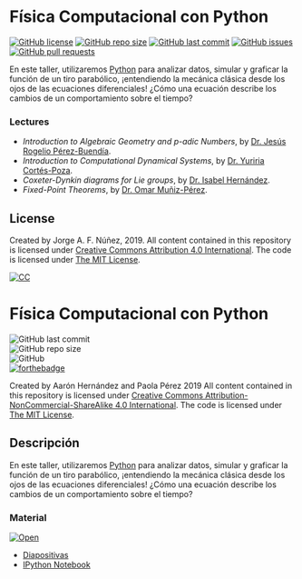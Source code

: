 # Física Computacional con Python
[![GitHub license](https://img.shields.io/github/license/jaflonu/ssm2019?style=popout-square)](https://github.com/jaflonu/ssm2019/blob/master/LICENSE)
[![GitHub repo size](https://img.shields.io/github/repo-size/jaflonu/ssm2019?style=popout-square)](https://github.com/jaflonu/ssm2019.git)
[![GitHub last commit](https://img.shields.io/github/last-commit/jaflonu/ssm2019?style=popout-square)](https://github.com/jaflonu/ssm2019/commits/master)
[![GitHub issues](https://img.shields.io/github/issues/jaflonu/ssm2019?style=popout-square)](https://github.com/jaflonu/ssm2019/issues)
[![GitHub pull requests](https://img.shields.io/github/issues-pr/jaflonu/ssm2019?style=popout-square)](https://github.com/jaflonu/ssm2019/pull)

En este taller, utilizaremos [Python](https://www.python.org/) para analizar datos, simular y graficar la función de un tiro parabólico, ¡entendiendo la mecánica clásica desde los ojos de las ecuaciones diferenciales! ¿Cómo una ecuación describe los cambios de un comportamiento sobre el tiempo?


### Lectures
* *Introduction to Algebraic Geometry and p-adic Numbers*, by [Dr. Jesús Rogelio Pérez-Buendía](http://personal.cimat.mx:8181/~rogelio.perez/).
* *Introduction to Computational Dynamical Systems*, by [Dr. Yuriria Cortés-Poza](https://www.researchgate.net/profile/Yuriria_Cortes_Poza).
* *Coxeter-Dynkin diagrams for Lie groups*, by [Dr. Isabel Hernández](https://sites.google.com/site/maisabelhernandezcv/).
* *Fixed-Point Theorems*, by [Dr. Omar Muñiz-Pérez](https://www.cimat.mx/~omuniz/).


## License

Created by Jorge A. F. Núñez, 2019. All content contained in this repository is licensed under [Creative Commons Attribution 4.0 International](https://creativecommons.org/licenses/by/4.0 "CC BY 4.0"). The code is licensed under [The MIT License](https://mit-license.org "The MIT License").

[![CC](http://ForTheBadge.com/images/badges/cc-by.svg)](https://creativecommons.org/licenses/by/4.0 "CC BY 4.0")

# Física Computacional con Python
![GitHub last commit](https://img.shields.io/github/last-commit/ajcyucatan/fisica-python?style=for-the-badge) <br>
![GitHub repo size](https://img.shields.io/github/repo-size/ajcyucatan/fisica-python?style=for-the-badge) <br>
![GitHub](https://img.shields.io/github/license/ajcyucatan/fisica-python?style=for-the-badge) <br>
[![forthebadge](https://forthebadge.com/images/badges/cc-nc-sa.svg)](https://creativecommons.org/licenses/by-nc-sa/4.0/)

Created by Aarón Hernández and Paola Pérez 2019 All content contained in this repository is licensed under [Creative Commons Attribution-NonCommercial-ShareAlike 4.0 International](https://creativecommons.org/licenses/by-nc-sa/4.0/ "CC BY-NC-SA 4.0"). The code is licensed under [The MIT License](https://mit-license.org "MIT License").

## Descripción
En este taller, utilizaremos [Python](https://www.python.org/) para analizar datos, simular y graficar la función de un tiro parabólico, ¡entendiendo la mecánica clásica desde los ojos de las ecuaciones diferenciales! ¿Cómo una ecuación describe los cambios de un comportamiento sobre el tiempo?

### Material
[![Open](https://img.shields.io/badge/Open-Colab-orange?style=for-the-badge&logo=appveyor)](https://colab.research.google.com/drive/1mIZcrkFuT71XTK0ehaaH01ceYEnAWXbw)

* [Diapositivas](https://github.com/ajcyucatan/fisica-python/blob/master/slides.pdf)
* [IPython Notebook](https://github.com/ajcyucatan/fisica-python/blob/master/fisica-computacional.ipynb)
